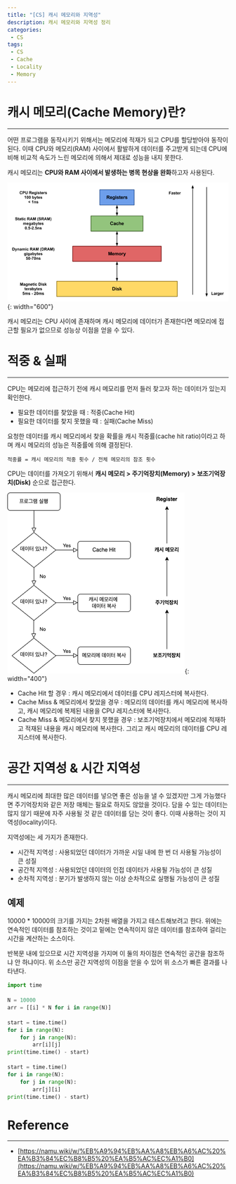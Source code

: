 ```yaml
---
title: "[CS] 캐시 메모리와 지역성"
description: 캐시 메모리와 지역성 정리
categories:
 - CS
tags:
 - CS
 - Cache
 - Locality
 - Memory
---
```


# 캐시 메모리(Cache Memory)란?

<hr>

어떤 프로그램을 동작시키기 위해서는 메모리에 적재가 되고 CPU를 할당받아야 동작이 된다. 이때 CPU와 메모리(RAM) 사이에서 활발하게 데이터를 주고받게 되는데 CPU에 비해 비교적 속도가 느린 메모리에 의해서 제대로 성능을 내지 못한다.

캐시 메모리는 **CPU와 RAM 사이에서 발생하는 병목 현상을 완화**하고자 사용된다.

![ComputerMemory](/assets/postImages/CacheMemory/computerMemory.png){: width="600"}

캐시 메모리는 CPU 사이에 존재하며 캐시 메모리에 데이터가 존재한다면 메모리에 접근할 필요가 없으므로 성능상 이점을 얻을 수 있다.

# 적중 & 실패

<hr>

CPU는 메모리에 접근하기 전에 캐시 메모리를 먼저 들러 찾고자 하는 데이터가 있는지 확인한다. 

- 필요한 데이터를 찾았을 때 : 적중(Cache Hit)
- 필요한 데이터를 찾지 못했을 때 : 실패(Cache Miss)

요청한 데이터를 캐시 메모리에서 찾을 확률을 캐시 적중률(cache hit ratio)이라고 하며 캐시 메모리의 성능은 적중률에 의해 결정된다.

```
적중률 = 캐시 메모리의 적중 횟수 / 전체 메모리의 참조 횟수
```

CPU는 데이터를 가져오기 위해서 **캐시 메모리 > 주기억장치(Memory) > 보조기억장치(Disk)** 순으로 접근한다.

![ComputerMemory](/assets/postImages/CacheMemory/dataFlowChart.png){: width="400"}

- Cache Hit 할 경우 : 캐시 메모리에서 데이터를 CPU 레지스터에 복사한다.
- Cache Miss & 메모리에서 찾았을 경우 : 메모리의 데이터를 캐시 메모리에 복사하고, 캐시 메모리에 복제된 내용을 CPU 레지스터에 복사한다.
- Cache Miss & 메모리에서 찾지 못했을 경우 : 보조기억장치에서 메모리에 적재하고 적재된 내용을 캐시 메모리에 복사한다. 그리고 캐시 메모리의 데이터를 CPU 레지스터에 복사한다.

# 공간 지역성 & 시간 지역성

<hr>

캐시 메모리에 최대한 많은 데이터를 넣으면 좋은 성능을 낼 수 있겠지만 그게 가능했다면 주기억장치와 같은 저장 매체는 필요로 하지도 않았을 것이다. 담을 수 있는 데이터는 많지 않기 때문에 자주 사용될 것 같은 데이터를 담는 것이 좋다. 이때 사용하는 것이 지역성(locality)이다.

지역성에는 세 가지가 존재한다.

- 시간적 지역성 : 사용되었던 데이터가 가까운 시일 내에 한 번 더 사용될 가능성이 큰 성질
- 공간적 지역성 : 사용되었던 데이터의 인접 데이터가 사용될 가능성이 큰 성질
- 순차적 지역성 : 분기가 발생하지 않는 이상 순차적으로 실행될 가능성이 큰 성질

## 예제

10000 * 10000의 크기를 가지는 2차원 배열을 가지고 테스트해보려고 한다. 위에는 연속적인 데이터를 참조하는 것이고 밑에는 연속적이지 않은 데이터를 참조하여 걸리는 시간을 계산하는 소스이다.

반복문 내에 있으므로 시간 지역성을 가지며 이 둘의 차이점은 연속적인 공간을 참조하냐 안 하냐이다. 위 소스만 공간 지역성의 이점을 얻을 수 있어 위 소스가 빠른 결과를 나타낸다.

``` python
import time

N = 10000
arr = [[i] * N for i in range(N)]

start = time.time()
for i in range(N):
    for j in range(N):
        arr[i][j]
print(time.time() - start)

start = time.time()
for i in range(N):
    for j in range(N):
        arr[j][i]
print(time.time() - start)
```

# Reference

<hr>

- [https://namu.wiki/w/%EB%A9%94%EB%AA%A8%EB%A6%AC%20%EA%B3%84%EC%B8%B5%20%EA%B5%AC%EC%A1%B0](https://namu.wiki/w/%EB%A9%94%EB%AA%A8%EB%A6%AC%20%EA%B3%84%EC%B8%B5%20%EA%B5%AC%EC%A1%B0)